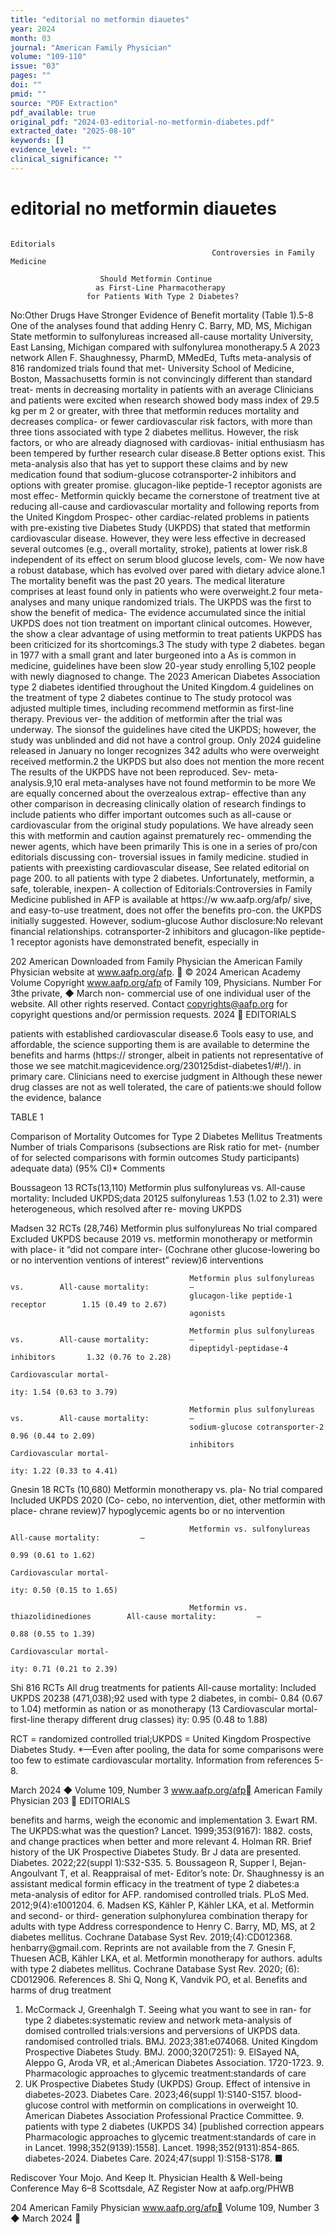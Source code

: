 ```yaml
---
title: "editorial no metformin diauetes"
year: 2024
month: 03
journal: "American Family Physician"
volume: "109-110"
issue: "03"
pages: ""
doi: ""
pmid: ""
source: "PDF Extraction"
pdf_available: true
original_pdf: "2024-03-editorial-no-metformin-diabetes.pdf"
extracted_date: "2025-08-10"
keywords: []
evidence_level: ""
clinical_significance: ""
---
```


# editorial no metformin diauetes

                                                                 Editorials
                                                 Controversies in Family Medicine

                        Should Metformin Continue
                       as First-Line Pharmacotherapy
                     for Patients With Type 2 Diabetes?
No:​Other Drugs Have Stronger Evidence of Benefit                                   mortality (Table 1).5-8 One of the analyses found that adding
Henry C. Barry, MD, MS, Michigan State                                              metformin to sulfonylureas increased all-cause mortality
University, East Lansing, Michigan                                                  compared with sulfonylurea monotherapy.5 A 2023 network
Allen F. Shaughnessy, PharmD, MMedEd, Tufts                                         meta-analysis of 816 randomized trials found that met-
University School of Medicine, Boston, Massachusetts                                formin is not convincingly different than standard treat-
                                                                                    ments in decreasing mortality in patients with an average
Clinicians and patients were excited when research showed                           body mass index of 29.5 kg per m 2 or greater, with three
that metformin reduces mortality and decreases complica-                            or fewer cardiovascular risk factors, with more than three
tions associated with type 2 diabetes mellitus. However, the                        risk factors, or who are already diagnosed with cardiovas-
initial enthusiasm has been tempered by further research                            cular disease.8 Better options exist. This meta-analysis also
that has yet to support these claims and by new medication                          found that sodium-glucose cotransporter-2 inhibitors and
options with greater promise.                                                       glucagon-like peptide-1 receptor agonists are most effec-
   Metformin quickly became the cornerstone of treatment                            tive at reducing all-cause and cardiovascular mortality and
following reports from the United Kingdom Prospec-                                  other cardiac-related problems in patients with pre-existing
tive Diabetes Study (UKPDS) that stated that metformin                              cardiovascular disease. However, they were less effective in
decreased several outcomes (e.g., overall mortality, stroke),                       patients at lower risk.8
independent of its effect on serum blood glucose levels, com-                          We now have a robust database, which has evolved over
pared with dietary advice alone.1 The mortality benefit was                         the past 20 years. The medical literature comprises at least
found only in patients who were overweight.2                                        four meta-analyses and many unique randomized trials.
   The UKPDS was the first to show the benefit of medica-                           The evidence accumulated since the initial UKPDS does not
tion treatment on important clinical outcomes. However, the                         show a clear advantage of using metformin to treat patients
UKPDS has been criticized for its shortcomings.3 The study                          with type 2 diabetes.
began in 1977 with a small grant and later burgeoned into a                            As is common in medicine, guidelines have been slow
20-year study enrolling 5,102 people with newly diagnosed                           to change. The 2023 American Diabetes Association
type 2 diabetes identified throughout the United Kingdom.4                          guidelines on the treatment of type 2 diabetes continue to
The study protocol was adjusted multiple times, including                           recommend metformin as first-line therapy. Previous ver-
the addition of metformin after the trial was underway. The                         sions​of the guidelines have cited the UKPDS; however, the
study was unblinded and did not have a control group. Only                          2024 guideline released in January no longer recognizes
342 adults who were overweight received metformin.2                                 the UKPDS but also does not mention the more recent
   The results of the UKPDS have not been reproduced. Sev-                          meta-analysis.9,10
eral meta-analyses have not found metformin to be more                                 We are equally concerned about the overzealous extrap-
effective than any other comparison in decreasing clinically                        olation of research findings to include patients who differ
important outcomes such as all-cause or cardiovascular                              from the original study populations. We have already seen
                                                                                    this with metformin and caution against prematurely rec-
                                                                                    ommending the newer agents, which have been primarily
   This is one in a series of pro/con editorials discussing con-
   troversial issues in family medicine.                                            studied in patients with preexisting cardiovascular disease,
   See related editorial on page 200.
                                                                                    to all patients with type 2 diabetes.
                                                                                       Unfortunately, metformin, a safe, tolerable, inexpen-
   A collection of Editorials:​Controversies in Family Medicine
   published in AFP is available at https://​w ww.aafp.org/afp/                     sive, and easy-to-use treatment, does not offer the benefits
   pro-con.                                                                         the UKPDS initially suggested. However, sodium-glucose
   Author disclosure:​No relevant financial relationships.                          cotransporter-2 inhibitors and glucagon-like peptide-1
                                                                                    receptor agonists have demonstrated benefit, especially in

202  American
Downloaded  from Family   Physician
                 the American   Family Physician website at www.aafp.org/afp.           © 2024 American Academy Volume
                                                                                 Copyright
                                                                   www.aafp.org/afp                                     of Family 109,
                                                                                                                                  Physicians.
                                                                                                                                       Number For 3the private,
                                                                                                                                                    ◆  March non-
commercial use of one individual user of the website. All other rights reserved. Contact copyrights@aafp.org for copyright questions and/or permission requests.
                                                                                                                                                                2024
                                                                EDITORIALS


patients with established cardiovascular disease.6 Tools                    easy to use, and affordable, the science supporting them is
are available to determine the benefits and harms (https://​                stronger, albeit in patients not representative of those we see
matchit.magicevidence.org/230125dist-diabetes1/#!/).                        in primary care. Clinicians need to exercise judgment in
Although these newer drug classes are not as well tolerated,                the care of patients:​we should follow the evidence, balance


   TABLE 1

   Comparison of Mortality Outcomes for Type 2 Diabetes Mellitus Treatments
                    Number of trials        Comparisons (subsections are            Risk ratio for met-
                    (number of              for selected comparisons with           formin outcomes
   Study            participants)           adequate data)                          (95% CI)*                    Comments

   Boussageon       13 RCTs​(13,110)        Metformin plus sulfonylureas vs.        All-cause mortality:         Included UKPDS;​data
   20125                                    sulfonylureas                           1.53 (1.02 to 2.31)          were heterogeneous,
                                                                                                                 which resolved after re-
                                                                                                                 moving UKPDS

   Madsen           32 RCTs (28,746)        Metformin plus sulfonylureas            No trial compared            Excluded UKPDS because
   2019                                     vs. metformin monotherapy or            metformin with place-        it “did not compare inter-
   (Cochrane                                other glucose-lowering                  bo or no intervention        ventions of interest”
   review)6                                 interventions

                                            Metformin plus sulfonylureas vs.        All-cause mortality:         —
                                            glucagon-like peptide-1 receptor        1.15 (0.49 to 2.67)
                                            agonists

                                            Metformin plus sulfonylureas vs.        All-cause mortality:         —
                                            dipeptidyl-peptidase-4 inhibitors       1.32 (0.76 to 2.28)
                                                                                    Cardiovascular mortal-
                                                                                    ity: 1.54 (0.63 to 3.79)

                                            Metformin plus sulfonylureas vs.        All-cause mortality:         —
                                            sodium-glucose cotransporter-2          0.96 (0.44 to 2.09)
                                            inhibitors                              Cardiovascular mortal-
                                                                                    ity: 1.22 (0.33 to 4.41)

   Gnesin          18 RCTs (10,680)         Metformin monotherapy vs. pla-          No trial compared            Included UKPDS​
   2020 (Co-                                cebo, no intervention, diet, other      metformin with place-
   chrane review)7                          hypoglycemic agents                     bo or no intervention

                                            Metformin vs. sulfonylureas             All-cause mortality:         —
                                                                                    0.99 (0.61 to 1.62)
                                                                                    Cardiovascular mortal-
                                                                                    ity: 0.50 (0.15 to 1.65)

                                            Metformin vs. thiazolidinediones        All-cause mortality:         —
                                                                                    0.88 (0.55 to 1.39)
                                                                                    Cardiovascular mortal-
                                                                                    ity: 0.71 (0.21 to 2.39)

   Shi              816 RCTs                All drug treatments for patients        All-cause mortality:         Included UKPDS
   20238            (471,038);​92 used      with type 2 diabetes, in combi-         0.84 (0.67 to 1.04)
                    metformin as            nation or as monotherapy (13            Cardiovascular mortal-
                    first-line therapy      different drug classes)                 ity: 0.95 (0.48 to 1.88)

   RCT = randomized controlled trial;​UKPDS = United Kingdom Prospective Diabetes Study.
   *—Even after pooling, the data for some comparisons were too few to estimate cardiovascular mortality.
   Information from references 5-8.




March 2024 ◆ Volume 109, Number 3                           www.aafp.org/afp                                  American Family Physician 203
                                                                 EDITORIALS


benefits and harms, weigh the economic and implementation                   3. Ewart RM. The UKPDS:​what was the question? Lancet. 1999;​353(9167):​
                                                                               1882.
costs, and change practices when better and more relevant
                                                                            4. Holman RR. Brief history of the UK Prospective Diabetes Study. Br J
data are presented.                                                            Diabetes. 2022;​22(suppl 1):​S32-S35.
                                                                            5. Boussageon R, Supper I, Bejan-Angoulvant T, et al. Reappraisal of met-
 Editor’s note:​ Dr. Shaughnessy is an assistant medical                       formin efficacy in the treatment of type 2 diabetes:​a meta-analysis of
 editor for AFP.                                                               randomised controlled trials. PLoS Med. 2012;​9(4):​e1001204.
                                                                            6. Madsen KS, Kähler P, Kähler LKA, et al. Metformin and second- or third-
                                                                               generation sulphonylurea combination therapy for adults with type
Address correspondence to Henry C. Barry, MD, MS, at                           2 diabetes mellitus. Cochrane Database Syst Rev. 2019;​(4):​CD012368.
henbarry@​gmail.com. Reprints are not available from the                     7. Gnesin F, Thuesen ACB, Kähler LKA, et al. Metformin monotherapy for
authors.                                                                        adults with type 2 diabetes mellitus. Cochrane Database Syst Rev. 2020;​
                                                                                (6):​CD012906.
References                                                                  8. Shi Q, Nong K, Vandvik PO, et al. Benefits and harms of drug treatment
 1. McCormack J, Greenhalgh T. Seeing what you want to see in ran-             for type 2 diabetes:​systematic review and network meta-analysis of
    domised controlled trials:​versions and perversions of UKPDS data.         randomised controlled trials. BMJ. 2023;​381:​e074068.
    United Kingdom Prospective Diabetes Study. BMJ. 2000;​320(7251):​       9. ElSayed NA, Aleppo G, Aroda VR, et al.;​American Diabetes Association.
    1720-1723.                                                                 9. Pharmacologic approaches to glycemic treatment:​standards of care
2. UK Prospective Diabetes Study (UKPDS) Group. Effect of intensive            in diabetes-2023. Diabetes Care. 2023;​46(suppl 1):​S140-S157.
   blood-glucose control with metformin on complications in overweight      10. American Diabetes Association Professional Practice Committee. 9.
   patients with type 2 diabetes (UKPDS 34) [published correction appears       Pharmacologic approaches to glycemic treatment:​standards of care in
   in Lancet. 1998;​352(9139):​1558]. Lancet. 1998;​352(9131):​854-865.         diabetes-2024. Diabetes Care. 2024;​47(suppl 1):​S158-S178. ■




Rediscover Your Mojo.
And Keep It.
Physician Health &
Well-being Conference
May 6–8
Scottsdale, AZ
Register Now at aafp.org/PHWB




204 American Family Physician                                www.aafp.org/afp                                Volume 109, Number 3 ◆ March 2024
